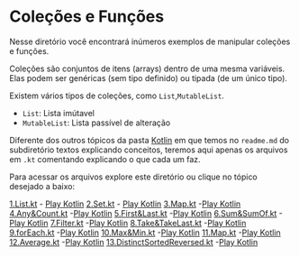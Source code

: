 # Coleções e Funções

Nesse diretório você encontrará inúmeros exemplos de manipular coleções e funções.

Coleções são conjuntos de itens (arrays) dentro de uma mesma variáveis. Elas podem ser genéricas (sem tipo definido) ou tipada (de um único tipo).

Existem vários tipos de coleções, como `List`,`MutableList`.

- `List`: Lista imútavel
- `MutableList`: Lista passível de alteração

Diferente dos outros tópicos da pasta [Kotlin](../../Kotlin/) em que temos no `readme.md` do subdiretório textos explicando conceitos, teremos aqui apenas os arquivos em `.kt` comentando explicando o que cada um faz.

Para acessar os arquivos explore este diretório ou clique no tópico desejado a baixo:

[1.List.kt](./1.List.kt) - [Play Kotlin](https://pl.kotl.in/xjzbqxfgn)
[2.Set.kt](./2.Set.kt) - [Play Kotlin](https://pl.kotl.in/CeO22rWQY)
[3.Map.kt](./3.Map.kt) -[Play Kotlin](https://pl.kotl.in/ThFdVBq9a)
[4.Any&Count.kt](./4.Any&Count.kt) -[Play Kotlin](https://pl.kotl.in/FVI044KZB)
[5.First&Last.kt](./5.First&Last.kt) -[Play Kotlin](https://pl.kotl.in/fUTfD4R2O)
[6.Sum&SumOf.kt](./6.Sum&SumOf.kt) -[Play Kotlin](https://pl.kotl.in/n4OwDSEZh)
[7.Filter.kt](./7.Filter.kt) -[Play Kotlin](https://pl.kotl.in/JzmQ7OMa-)
[8.Take&TakeLast.kt](./8.Take&TakeLast.kt) -[Play Kotlin](https://pl.kotl.in/DD-OWCbyG)
[9.forEach.kt](./9.forEach.kt) -[Play Kotlin](https://pl.kotl.in/o7fU5pmn8)
[10.Max&Min.kt](./10.Max&Min.kt) -[Play Kotlin]()
[11.Map.kt](./11.Map.kt) -[Play Kotlin]()
[12.Average.kt](./12.Average.kt) -[Play Kotlin]()
[13.DistinctSortedReversed.kt](./13.DistinctSortedReversed.kt) -[Play Kotlin]()
